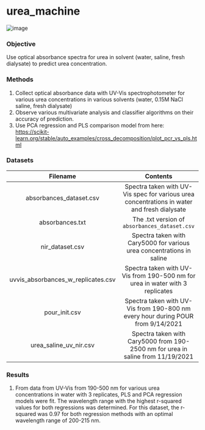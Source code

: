 # urea_machine
![image](https://cdi.washington.edu/wp-content/uploads/2018/05/CDI-color-700.png)

### Objective
Use optical absorbance spectra for urea in solvent (water, saline, fresh dialysate) to predict urea concentration.

### Methods
1. Collect optical absorbance data with UV-Vis spectrophotometer for various urea concentrations in various solvents (water, 0.15M NaCl saline, fresh dialysate)
2. Observe various multivariate analysis and classifier algorithms on their accuracy of prediction.
3. Use PCA regression and PLS comparison model from here: https://scikit-learn.org/stable/auto_examples/cross_decomposition/plot_pcr_vs_pls.html

### Datasets
| Filename   |      Contents      |
|:----------:|:-------------:|
| absorbances_dataset.csv | Spectra taken with UV-Vis spec for various urea concentrations in water and fresh dialysate  |
| absorbances.txt |    The .txt version of `absorbances_dataset.csv`   |
| nir_dataset.csv | Spectra taken with Cary5000 for various urea concentrations in saline |
| uvvis_absorbances_w_replicates.csv | Spectra taken with UV-Vis from 190-500 nm for urea in water with 3 replicates |
| pour_init.csv | Spectra taken with UV-Vis from 190-800 nm every hour during POUR from 9/14/2021 |
| urea_saline_uv_nir.csv | Spectra taken with Cary5000 from 190-2500 nm for urea in saline from 11/19/2021 |

### Results
1. From data from UV-Vis from 190-500 nm for various urea concentrations in water with 3 replicates, PLS and PCA regression models were fit.  The wavelength range with the highest r-squared values for both regressions was determined.  For this dataset, the r-squared was 0.97 for both regression methods with an optimal wavelength range of 200-215 nm.
